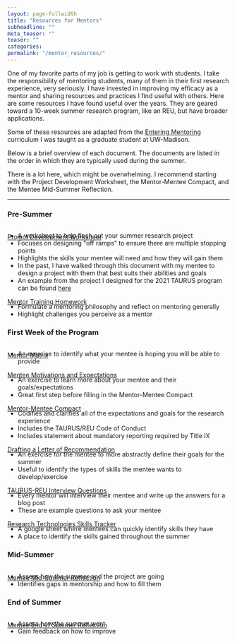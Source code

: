 ```yaml
---
layout: page-fullwidth
title: "Resources for Mentors"
subheadline: ""
meta_teaser: ""
teaser: ""
categories:
permalink: "/mentor_resources/"
---
```


One of my favorite parts of my job is getting to work with students. I take the responsibility of mentoring students, many of them in their first research experience, very seriously. I have invested in improving my efficacy as a mentor and sharing resources and practices I find useful with others. Here are some resources I have found useful over the years. They are geared toward a 10-week summer research program, like an REU, but have broader applications. 

Some of these resources are adapted from the <a href='https://cimerproject.org/entering-mentoring/'>Entering Mentoring</a> curriculum I was taught as a graduate student at UW-Madison. 

Below is a brief overview of each document. The documents are listed in the order in which they are typically used during the summer. 

There is a lot here, which might be overwhelming. I recommend starting with the Project Development Worksheet, the Mentor-Mentee Compact, and the Mentee Mid-Summer Reflection.

<hr>

### Pre-Summer
<br>
<a href='/local_files/ProjectDevelopmentWorksheet.docx' target='blank'>Project Development Worksheet</a>
<UL style="margin-top:-20px;">
<LI>A worksheet to help flesh out your summer research project</LI>
<LI>Focuses on designing "off ramps" to ensure there are multiple stopping points</LI>
<LI>Highlights the skills your mentee will need and how they will gain them </LI>
<LI>In the past, I have walked through this document with my mentee to design a project with them that best suits their abilities and goals</LI>
<LI>An example from the project I designed for the 2021 TAURUS program can be found <a href='/local_files/Project_Design_2021_TofflemireEBs.pdf' target='blank'>here</a> </LI>
</UL>

<a href='/local_files/MentorTrainingHomework.docx' target='blank'>Mentor Training Homework</a>
<UL style="margin-top:-20px;">
<LI>Formulate a mentoring philosophy and reflect on mentoring generally </LI>
<LI>Highlight challenges you perceive as a mentor</LI>
</UL>

### First Week of the Program
<br>
<a href='/local_files/MentoringMatrix.docx' target='blank'>Mentor Matrix</a>
<UL style="margin-top:-20px;">
<LI>An exercise to identify what your mentee is hoping you will be able to provide</LI>
</UL>

<a href='/local_files/MenteeMotivationsandExpectations.docx' target='blank'>Mentee Motivations and Expectations</a>
<UL style="margin-top:-20px;">
<LI>An exercise to learn more about your mentee and their goals/expectations</LI>
<LI>Great first step before filling in the Mentor-Mentee Compact</LI>
</UL>

<a href='/local_files/Mentor-MenteeCompact.docx' target='blank'>Mentor-Mentee Compact</a>
<UL style="margin-top:-20px;">
<LI>Codifies and clarifies all of the expectations and goals for the research experience</LI>
<LI>Includes the TAURUS/REU Code of Conduct</LI>
<LI>Includes statement about mandatory reporting required by Title IX	</LI>
</UL>

<a href='/local_files/DraftingaLetterofRecommendation.docx' target='blank'>Drafting a Letter of Recommendation</a>
<UL style="margin-top:-20px;">
<LI>An exercise for the mentee to more abstractly define their goals for the summer</LI>
<LI>Useful to identify the types of skills the mentee wants to develop/exercise</LI>
</UL>

<a href='/local_files/TAURUS-REUInterviewQuestions.docx' target='blank'>TAURUS-REU Interview Questions</a>
<UL style="margin-top:-20px;">
<LI>Every mentor will interview their mentee and write up the answers for a blog post</LI>
<LI>These are example questions to ask your mentee</LI>
</UL>

<a href='https://docs.google.com/spreadsheets/d/15EkwLfCO5q0vqv1Z4nBLu6TH_xtb1wU1psEsQP9ip9U/edit?usp=sharing' target='blank'>Research Technologies Skills Tracker</a>
<UL style="margin-top:-20px;">
<LI>A google sheet where  mentees can quickly identify skills they have </LI>
<LI>A place to identify the skills gained throughout the summer </LI>
</UL>

### Mid-Summer
<br>
<a href='/local_files/MenteeMid-SummerReflection.docx' target='blank'>Mentee Mid-Summer Reflection</a>
<UL style="margin-top:-20px;">
<LI>Assess how the summer and the project are going</LI>
<LI>Identifies gaps in mentorship and how to fill them</LI>
</UL>

### End of Summer
<br>
<a href='/local_files/MenteeEndofSummerReflection.docx' target='blank'>Mentee End of Summer Reflection</a>
<UL style="margin-top:-20px;">
<LI>Assess how the summer went</LI>
<LI>Gain feedback on how to improve</LI>
</UL>

